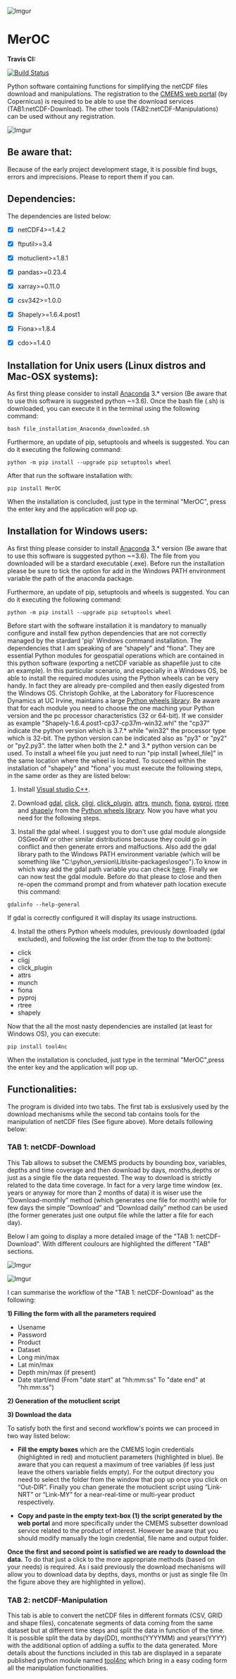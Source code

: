 ![Imgur](https://i.imgur.com/iEWAtkS.gif?1)
# MerOC    
 
**Travis CI:**

[![Build Status](https://travis-ci.com/carmelosammarco/MerOC.png)](https://travis-ci.com/carmelosammarco/MerOC)


Python software containing functions for simplifying the netCDF files download and manipulations. The registration to the [CMEMS web portal](http://marine.copernicus.eu) (by Copernicus) is required to be able to use the download services (TAB1:netCDF-Download). The other tools (TAB2:netCDF-Manipulations) can be used without any registration.

![Imgur](https://i.imgur.com/oDEhCIX.png?raw=true)


## Be aware that:

Because of the early project development stage, it is possible find bugs, errors and imprecisions. Please to report them if you can.
  

## Dependencies:

The dependencies  are listed below:

- [x]  netCDF4>=1.4.2
- [x]  ftputil>=3.4
- [x]  motuclient>=1.8.1
- [x]  pandas>=0.23.4
- [x]  xarray>=0.11.0 
- [x]  csv342>=1.0.0
- [x]  Shapely>=1.6.4.post1
- [x]  Fiona>=1.8.4
- [x]  cdo>=1.4.0


## Installation for Unix users (Linux distros and Mac-OSX systems):

As first thing please consider to install [Anaconda](https://www.anaconda.com) 3.* version (Be aware that to use this software is suggested python ~=3.6). Once the bash file (.sh) is downloaded, you can execute it in the terminal using the following command:

```
bash file_installation_Anaconda_downloaded.sh
```

Furthermore, an update of pip, setuptools and wheels is suggested. You can do it executing the following command:

```
python -m pip install --upgrade pip setuptools wheel
```

After that run the software installation with:

```
pip install MerOC
```

When the installation is concluded, just type in the terminal "MerOC", press the enter key and the application will pop up.


## Installation for Windows users:

As first thing please consider to install [Anaconda](https://www.anaconda.com) 3.* version (Be aware that to use this software is suggested python ~=3.6). The file from you downloaded will be a stardard executable (.exe). Before run the installation please be sure to tick the option for add in the Windows PATH environment variable the path of the anaconda package. 

Furthermore, an update of pip, setuptools and wheels is suggested. You can do it executing the following command:

```
python -m pip install --upgrade pip setuptools wheel
```

Before start with the software installation it is mandatory to manually configure and install few python dependencies that are not correctly managed by the stardard 'pip' Windows command installation. The dependencies that I am speaking of are “shapely” and “fiona”. They are essential Python modules for geospatial operations which are contained in this python software (exporting a netCDF variable as shapefile just to cite an example). In this particular scenario, and especially in a Windows OS, be able to install the required modules using the Python wheels can be very handy. In fact they are already pre-compiled and then easily digested from the Windows OS. Christoph Gohlke, at the Laboratory for Fluorescence Dynamics at UC Irvine, maintains a large [Python wheels library](https://www.lfd.uci.edu/~gohlke/pythonlibs/). Be aware that for each module you need to choose the one maching your Python version and the pc processor characteristics (32 or 64-bit). If we consider as example "Shapely-1.6.4.post1-cp37-cp37m-win32.whl" the "cp37" indicate the python version which is 3.7.* while "win32" the processor type which is 32-bit. The python version can be indicated also as "py3" or "py2" or "py2.py3". the latter when both the 2.* and 3.* python version can be used. To install a wheel file you just need to run "pip install [wheel_file]"  in the same location where the wheel is located. To succeed within the installation of "shapely" and "fiona" you must execute the following steps, in the same order as they are listed below:

1. Install [Visual studio C++](https://www.microsoft.com/en-us/download/details.aspx?id=48145).
 
2. Download [gdal](https://www.lfd.uci.edu/~gohlke/pythonlibs/#gdal), [click](https://www.lfd.uci.edu/~gohlke/pythonlibs/#click), [cligj](https://www.lfd.uci.edu/~gohlke/pythonlibs/#cligj), [click_plugin](https://www.lfd.uci.edu/~gohlke/pythonlibs/#click), [attrs](https://www.lfd.uci.edu/~gohlke/pythonlibs/#attrs), [munch](https://www.lfd.uci.edu/~gohlke/pythonlibs/#munch), [fiona](https://www.lfd.uci.edu/~gohlke/pythonlibs/#fiona), [pyproj](https://www.lfd.uci.edu/~gohlke/pythonlibs/#pyproj), [rtree](https://www.lfd.uci.edu/~gohlke/pythonlibs/#rtree) and [shapely](https://www.lfd.uci.edu/~gohlke/pythonlibs/#shapely) from the [Python wheels library](https://www.lfd.uci.edu/~gohlke/pythonlibs/). Now you have what you need for the following steps.

3. Install the gdal wheel. I suggest you to don't use gdal module alongside OSGeo4W or other similar distributions because they could go in conflict and then generate errors and malfuctions. Also add the gdal library path to the Windows PATH environment variable (which will be something like "C:\pyhon_version\Lib\site-packages\osgeo").To know in which way add the gdal path variable  you can check [here](https://www.howtogeek.com/118594/how-to-edit-your-system-path-for-easy-command-line-access/). Finally we can now test the gdal module. Before do that please to close and then re-open the command prompt and from whatever path location execute this command:

```
gdalinfo --help-general
```
 
If gdal is correctly configured it will display its usage instructions.
 
4. Install the others Python wheels modules, previously downloaded (gdal excluded), and following the list order (from the top to the bottom):

- click
- cligj
- click_plugin
- attrs
- munch
- fiona
- pyproj
- rtree
- shapely

Now that the all the most nasty dependencies are installed (at least for Windows OS), you can execute:

```
pip install tool4nc
```

When the installation is concluded, just type in the terminal "MerOC",press the enter key and the application will pop up.

## Functionalities:

The program is divided into two tabs. The first tab is exslusively used by the download mechanisms while the second tab contains tools for the manipulation of netCDF files (See figure above). More details following below:

### TAB 1: netCDF-Download

This Tab allows to subset the CMEMS products by bounding box, variables, depths and time coverage and then download by days, months,depths or just as a single file the data requested. The way to download is strictly related to the data time coverage. In fact for a very large time window (ex. years or anyway for more than 2 months of data) it is wiser use the “Download-monthly” method (which generates one file for month) while for few days the simple “Download” and “Download daily” method can be used (the former generates just one output file while the latter a file for each day).

Below I am going to display a more detailed image of the "TAB 1: netCDF-Download". With different coulours are highlighted  the different "TAB" sections.

![Imgur](https://i.imgur.com/hV6QBiW.png?2)

![Imgur](https://i.imgur.com/Tqdnwmw.png?1)

I can summarise the workflow of the "TAB 1: netCDF-Download" as the following:

**1) Filling the form with all the parameters required**
- Usename
- Password
- Product
- Dataset
- Long min/max
- Lat  min/max
- Depth min/max (if present)
- Date start/end (From "date start" at "hh:mm:ss" To "date end" at "hh:mm:ss")

**2) Generation of the motuclient script**

**3) Download the data**

To satisfy both the first and second workflow's points we can proceed in two way listed below:

- **Fill the empty boxes** which are the CMEMS login credentials (highlighted in red) and motuclient parameters (highlighted in blue). Be aware that you can request a maximum of tree variables (if less just leave the others variable fields empty). For the output directory you need to select the folder from the window that pop up once you click on “Out-DIR”. Finally you chan generate the motuclient script using “Link-NRT” or “Link-MY” for a near-real-time or multi-year product respectively. 

- **Copy and paste in the empty text-box (1) the script generated by the web portal** and more specifically under the CMEMS subsetter download service related to the product of interest. However be aware that you should modify manually the login credential, file name and output folder.
  
**Once the first and second point is satisfied we are ready to download the data.** To do that just a click to the more appropriate methods (based on your needs) is required. As i said previously the download mechanisms will allow you to download data by depths, days, months or just as single file (In the figure above they are highlighted in yellow). 

### TAB 2: netCDF-Manipulation 

This tab is able to convert the netCDF files in different formats (CSV, GRID and shape files), concatenate segments of data coming from the same dataset but at different time steps and split the data in function of the time. It is possible split the data by day(DD), months(YYYYMM) and years(YYYY) with the additional option of addiing a suffix to the data generated. More details about the functions included in  this tab are displayed in a separate published python module named [tool4nc](https://pypi.org/project/tool4nc/) which bring in a easy coding form all the manipulation functionalities.






 













